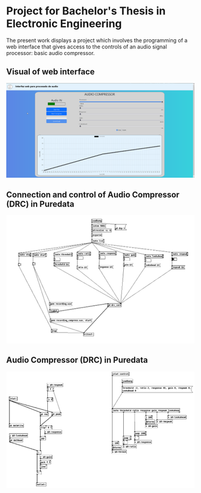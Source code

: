 <h1>Project for Bachelor's Thesis in Electronic Engineering</h1>

The present work displays a project which involves the programming of a web interface
that gives access to the controls of an audio signal processor: basic
audio compressor.

<h2>Visual of web interface</h2>

![FrontWeb](images_README/FrontWeb.png)

<h2>Connection and control of Audio Compressor (DRC) in Puredata</h2>

![DRC](images_README/connection_puredata.png)

<h2>Audio Compressor (DRC) in Puredata</h2>

![DRC](images_README/DRC_puredata.png)
